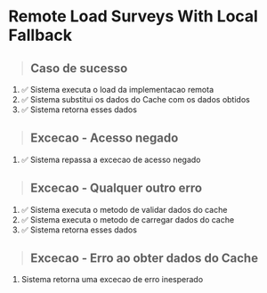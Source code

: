 # Remote Load Surveys With Local Fallback

> ## Caso de sucesso
1. ✅ Sistema executa o load da implementacao remota
2. ✅ Sistema substitui os dados do Cache com os dados obtidos
3. ✅ Sistema retorna esses dados

> ## Excecao - Acesso negado
1. ✅ Sistema repassa a excecao de acesso negado

> ## Excecao - Qualquer outro erro
1. ✅ Sistema executa o metodo de validar dados do cache
2. ✅ Sistema executa o metodo de carregar dados do cache
3. ✅ Sistema retorna esses dados

> ## Excecao - Erro ao obter dados do Cache
1. Sistema retorna uma excecao de erro inesperado
